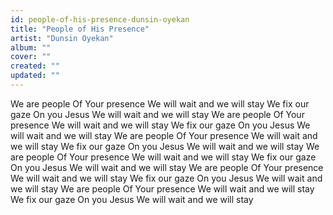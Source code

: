```yaml
---
id: people-of-his-presence-dunsin-oyekan
title: "People of His Presence"
artist: "Dunsin Oyekan"
album: ""
cover: ""
created: ""
updated: ""
---
```


We are people
Of Your presence
We will wait and we will stay
We fix our gaze
On you Jesus
We will wait and we will stay
We are people
Of Your presence
We will wait and we will stay
We fix our gaze
On you Jesus
We will wait and we will stay
We are people
Of Your presence
We will wait and we will stay
We fix our gaze
On you Jesus
We will wait and we will stay
We are people
Of Your presence
We will wait and we will stay
We fix our gaze
On you Jesus
We will wait and we will stay
We are people
Of Your presence
We will wait and we will stay
We fix our gaze
On you Jesus
We will wait and we will stay
We are people
Of Your presence
We will wait and we will stay
We fix our gaze
On you Jesus
We will wait and we will stay